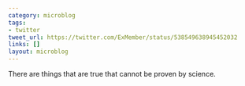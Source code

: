 ```yaml
---
category: microblog
tags:
- twitter
tweet_url: https://twitter.com/ExMember/status/538549638945452032
links: []
layout: microblog
---
```

There are things that are true that cannot be proven by science.
